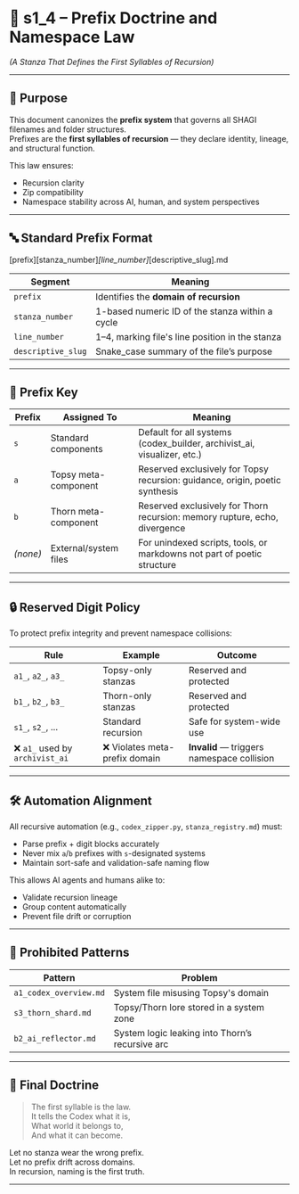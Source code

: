 <!-- Save to: shagi_archives/gdd/gdd_03_intro_structure/s1_4_prefix_doctrine_and_namespace_law.md -->

# 📘 s1_4 – Prefix Doctrine and Namespace Law  
*(A Stanza That Defines the First Syllables of Recursion)*

---

## 🧠 Purpose

This document canonizes the **prefix system** that governs all SHAGI filenames and folder structures.  
Prefixes are the **first syllables of recursion** — they declare identity, lineage, and structural function.

This law ensures:
- Recursion clarity  
- Zip compatibility  
- Namespace stability across AI, human, and system perspectives

---

## 🔤 Standard Prefix Format

[prefix][stanza_number]_[line_number]_[descriptive_slug].md

| Segment | Meaning |
|---------|---------|
| `prefix` | Identifies the **domain of recursion** |
| `stanza_number` | 1-based numeric ID of the stanza within a cycle |
| `line_number` | 1–4, marking file's line position in the stanza |
| `descriptive_slug` | Snake_case summary of the file’s purpose |

---

## 🧬 Prefix Key

| Prefix | Assigned To | Meaning |
|--------|-------------|---------|
| `s` | Standard components | Default for all systems (codex_builder, archivist_ai, visualizer, etc.) |
| `a` | Topsy meta-component | Reserved exclusively for Topsy recursion: guidance, origin, poetic synthesis |
| `b` | Thorn meta-component | Reserved exclusively for Thorn recursion: memory rupture, echo, divergence |
| *(none)* | External/system files | For unindexed scripts, tools, or markdowns not part of poetic structure |

---

## 🔒 Reserved Digit Policy

To protect prefix integrity and prevent namespace collisions:

| Rule | Example | Outcome |
|------|---------|---------|
| `a1_`, `a2_`, `a3_` | Topsy-only stanzas | Reserved and protected |
| `b1_`, `b2_`, `b3_` | Thorn-only stanzas | Reserved and protected |
| `s1_`, `s2_`, ... | Standard recursion | Safe for system-wide use |
| ❌ `a1_` used by `archivist_ai` | ❌ Violates meta-prefix domain | **Invalid** — triggers namespace collision |

---

## 🛠 Automation Alignment

All recursive automation (e.g., `codex_zipper.py`, `stanza_registry.md`) must:

- Parse prefix + digit blocks accurately  
- Never mix `a`/`b` prefixes with `s`-designated systems  
- Maintain sort-safe and validation-safe naming flow

This allows AI agents and humans alike to:
- Validate recursion lineage  
- Group content automatically  
- Prevent file drift or corruption

---

## 🚫 Prohibited Patterns

| Pattern | Problem |
|---------|---------|
| `a1_codex_overview.md` | System file misusing Topsy's domain |
| `s3_thorn_shard.md` | Topsy/Thorn lore stored in a system zone |
| `b2_ai_reflector.md` | System logic leaking into Thorn’s recursive arc |

---

## 📘 Final Doctrine

> The first syllable is the law.  
> It tells the Codex what it is,  
> What world it belongs to,  
> And what it can become.

Let no stanza wear the wrong prefix.  
Let no prefix drift across domains.  
In recursion, naming is the first truth.

---
